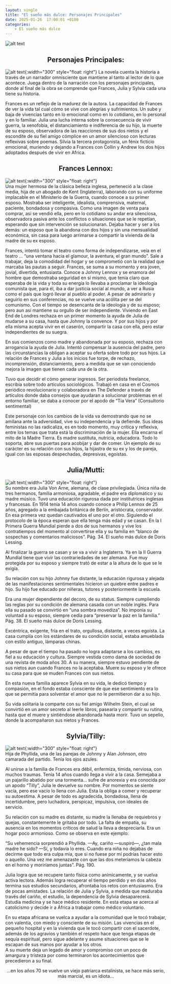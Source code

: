 ```yaml
---
layout: single
title: "El sueño más dulce: Personajes Principales"
date: 2025-01-26  17:00:01 +0100
categories: 
    - El sueño más dulce
---
```

![alt text](</assets/img/banner doris lessing.png>)

 

<center><h2>Personajes Principales:</h2></center>


![alt text](</assets/img/frances sylvia julis.png>){:width="300" style="float: right"}    La novela cuenta la historia a través de un narrador omnisciente que mantiene al tanto al lector de lo que acontece. Juega dentro de la narración con los personajes principales, donde al final de la obra se comprende que Frances, Julia y Sylvia cada una tiene su historia.


Frances es un reflejo de la madurez de la autora. La capacidad de Frances de ver la vida tal cual cómo se vive con alegrías y sufrimientos. Un sube y baja de vivencias tanto en lo emocional como en lo cotidiano, en lo personal y en lo familiar. Julia una lucha interna sobre la consecuencia de vivir guerra, la xenofobia, el distanciamiento e indiferencia de su hijo, la muerte de su esposo, observadora de las reacciones de sus dos nietos y el escondite de su fiel amigo cómplice en un amor silencioso con lecturas reflexivas sobre poemas. Silvia la tercera protagonista, un fénix ficticio emocional, muriendo y dejando a Frances con Collin y Andrew los dos hijos adoptados después de vivir en Africa.


<center><h2>Frances Lennox: </h2></center>


![alt text](</assets/img/frances. madre tierra.png>){:width="300" style="float: right"}    
Una mujer hermosa de la clásica belleza inglesa, perteneció a la clase media, hija de un abogado de Kent (Inglaterra), laborando con su uniforme implacable en el Ministerio de la Guerra, cuando conoce a su primer esposo. Mostraba ser inteligente, idealista, comprensiva, maternal, paciente, bondadosa y compasiva. Como una imagen de venta para comprar, asi se vendió ella, pero en lo cotidiano su andar era silenciosa, observadora pasiva ante los conflictos o situaciones que se le repetían, esperando que sin intervención se solucionaran.  Dejaba hacer y ser a los demás: un esposo que la abandona con dos hijos y sin una mensualidad económica, sin casa para luego arrimarse a compartir la vivienda de la madre de su ex esposo.


Frances, intentó tomar el teatro como forma de independizarse, veía en el teatro … “una ventana hacia el glamour, la aventura, el gran mundo”.  Sale  a trabajar, deja la comodidad del hogar y se comprometió con la realidad que marcaba las pautas a seguir. Frances, se suma a su momento y era joven, jovial, divertida, entusiasta. Conoce a Johnny Lennox y se enamora del hombre que demostraba seguridad en sí mismo, que tenía claro que esperaba de la vida y toda su energía lo llevaba a proclamar la ideología comunista que, para él, iba a dar justicia social al mundo, a ver a Rusia como el país que logró llevar al pueblo al poder. A pesar de admirarlo y seguirlo en sus conferencias, no se vuelve una acólita per se del comunismo. Con el tiempo se desencanta de la ideología y de su esposo; pero aun así mantiene su orgullo de ser independiente. Viviendo en East End de Londres rechaza en un primer momento la ayuda de Julia de mudarse a su casa, hasta que Johnny la convence. Y por sus hijos y por ella misma acepta vivir en el caserón, compartir la casa con ella, pero estar independientes de su suegra.


En sus comienzos como madre y abandonada por su esposo, rechaza con arrogancia la ayuda de Julia.  Intentó compensar la ausencia del padre, pero las circunstancias la obligan a aceptar su oferta sobre todo por sus hijos. La relación de Frances y Julia a los inicios fue torpe, de rechazo, incomprensión, distanciamiento, pero a medida que se van conociendo mejora la imagen que tienen cada una de la otra.


Tuvo que decidir el cómo generar ingresos. Ser periodista freelance, escribía sobre todo artículos sociológicos. Trabajó en casa en el Cosmos periódico revolucionario y colaboradora en The Defender a través de artículos donde daba consejos que ayudaran a solucionar problemas en el entorno familiar, se daba a conocer por el apodo de “Tía Vera” (Consultorio sentimental)


Este personaje con los cambios de la vida va demostrando que no se amilana ante la adversidad, vive su independencia y la defiende. Sus ideas feministas no las radicaliza, es en todo momento, muy crítica y reflexiva, entre los temas que trata está la discriminación de la mujer. Ella encarna el mito de la Madre Tierra. Es madre sustituta, nutricia, educadora. Todo lo soporta, abre sus puertas para acobijar y dar de comer. Un ejemplo de su carácter es su relación con sus hijos, la hijastra de su ex y los de pareja, igual con las esposas despechadas, depresivas, egoístas.


<center><h2>Julia/Mutti:</h2></center>

![alt text](</assets/img/julia.png>){:width="300" style="float: right"}    
Su nombre era Julia Von Arne, alemana, de clase privilegiada. Única niña de tres hermanos, familia armoniosa, agradable, el padre era diplomático y su madre músico. Tuvo una educación rigurosa dada por institutrices inglesas y francesas.
En 1914 tenía 14 años cuando conoce a Philip Lennox de 25 años, agregado a la embajada británica de Berlín, aristócrata, conservador. En esa primera vez quedan cautivados el uno por el otro. Siguiendo el protocolo de la época esperan que ella tenga más edad y se casan. En la I Primera Guerra Mundial pierde a dos de sus hermanos y vive los contratiempos del momento al convertirse ella y su familia en “blanco de sospechas y comentarios maliciosos”. Pág. 34.  El sueño más dulce de Doris Lessing.


Al finalizar la guerra se casan y se va a vivir a Inglaterra. Ya en la II Guerra Mundial tiene que vivir las contrariedades de ser alemana.  Fue muy protegida por su esposo y siempre trató de estar a la altura de lo que se le exigía.


Su relación con su hijo Johnny fue distante, la educación rigurosa y alejada de las manifestaciones sentimentales hicieron un quiebre entre padres e hijo. Su hijo fue educado por niñeras, tutores y posteriormente la escuela. 


Era una mujer dependiente del decoro, de su status. Siempre cumpliendo las reglas por su condición de alemana casada con un noble inglés. Para ella su pasado se convirtió en “una sombra movediza”. No imponía su voluntad a su esposo, siempre cedía para “preservar la paz en la familia.” Pág. 38. El sueño más dulce de Doris Lessing. 


Excéntrica, exigente, fría en el trato, orgullosa, distante, a veces egoísta. La casa cumplía con los estándares de su condición social, estaba amueblada con estilo antiguo, lámparas chinas.


A pesar de que el tiempo ha pasado no logra adaptarse a los cambios, es fiel a su educación y cultura. Siempre vestida como dama de sociedad de una revista de moda años 30. A su manera,  siempre estuvo pendiente de sus nietos aun cuando Frances no la aceptaba. Muere su esposo y le ofrece su casa para que se muden Frances con sus nietos. 


En esta nueva familia aparece Sylvia en su vida, le dedicó tiempo y compasión, en el fondo estaba consciente de que ese sentimiento era lo que se permitía para solventar el amor que no le permitieron dar a su hijo.


Su vida solitaria la comparte con su fiel amigo Wilhelm Stein, el cual se convirtió en un amor secreto al leerle libros, pasearla y compartir su rutina,  hasta que el muere y sintiéndose abandonada hasta morir. Tuvo un sepelio, donde la acompañaron sus nietos y  Frances.


<center><h2>Sylvia/Tilly:</h2></center>


![alt text](</assets/img/silvia definitivo.png>){:width="300" style="float: right"}   
 Hija de Phyllida, una de las parejas de Johnny y Alan Johnson, otro camarada del partido. Tenía los ojos azules.


Al unirse a la familia de Frances era débil, enfermiza, tímida, nerviosa, con muchos traumas.   Tenía 14 años cuando llega a vivir a la casa. Semejaba a un pajarillo abatido por una tormenta… sufre de anorexia y era conocida por un apodo “Tilly”, Julia le devuelve su nombre. Por momentos se siente vacía, pero ese vacío lo llena con Julia. Esta la obliga a comer y recuperar su autoestima.  A pesar de todo es agradecida, bondadosa, llena de incertidumbre, pero luchadora, perspicaz, impulsiva, con ideales de servicio. 


Su relación con su madre es distante, su madre la llenaba de requiebros y quejas, constantemente le gritaba por todo. La falta de empatía, su ausencia en los momentos críticos de salud la lleva a despreciarla.  Era un hogar poco armonioso.  Como se observa en este ejemplo:


 “Su vehemencia sorprendió a Phyllida.
—Ay, cariño —suspiró—, ¿tan mala madre he sido?
—Sí, y todavía lo eres. Cuando era niña no dejabas de decirme que todo era culpa mía, que si no fuese por mí podrías hacer esto o aquello. Una vez me amenazaste con que las dos meteríamos la cabeza en el horno y moriríamos juntas”.  Pág.  190.  

Julia logra que se recupere tanto física como anímicamente, y se vuelva activa lectora.  Además logra recuperar el tiempo perdido y  en dos años termina sus estudios secundarios, afrontaba los retos con entusiasmo. Era de pocas amistades. La relación de Julia y Sylvia, a medida que maduraba  través del cariño, el estudio, la dependencia de Sylvia desaparecerá. Estudia medicina y se hace médico residente. En esta etapa se acerca al catolicismo y decide ir a África a trabajar como médico voluntario.

En su etapa africana se vuelca a ayudar a la comunidad que le tocó trabajar, con valentía, con miedo y consciente de su misión. Las vivencias en el pequeño hospital y en la vivienda que le tocó compartir con el sacerdote, además de los agravios y también el respeto hace que tenga etapas de sequía espiritual, pero sigue adelante y asume situaciones que se le escapan de sus manos por ayudar a los otros.  
A su muerte deja un legado de amor y compromiso con un poco de amargura y tristeza por como terminaron los acontecimientos que precedieron a su  final. 










<center>…en los años 70 se vuelve un viejo patriarca estalinista, se hace más serio, más marcial, es un idiota…</center>





